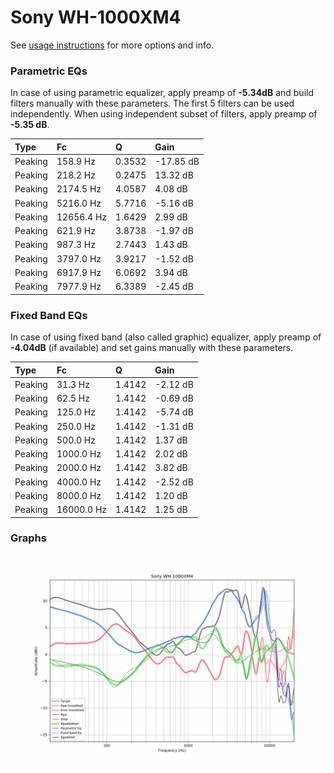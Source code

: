 # Sony WH-1000XM4
See [usage instructions](https://github.com/jaakkopasanen/AutoEq#usage) for more options and info.

### Parametric EQs
In case of using parametric equalizer, apply preamp of **-5.34dB** and build filters manually
with these parameters. The first 5 filters can be used independently.
When using independent subset of filters, apply preamp of **-5.35 dB**.

| Type    | Fc         |      Q | Gain      |
|:--------|:-----------|:-------|:----------|
| Peaking | 158.9 Hz   | 0.3532 | -17.85 dB |
| Peaking | 218.2 Hz   | 0.2475 | 13.32 dB  |
| Peaking | 2174.5 Hz  | 4.0587 | 4.08 dB   |
| Peaking | 5216.0 Hz  | 5.7716 | -5.16 dB  |
| Peaking | 12656.4 Hz | 1.6429 | 2.99 dB   |
| Peaking | 621.9 Hz   | 3.8738 | -1.97 dB  |
| Peaking | 987.3 Hz   | 2.7443 | 1.43 dB   |
| Peaking | 3797.0 Hz  | 3.9217 | -1.52 dB  |
| Peaking | 6917.9 Hz  | 6.0692 | 3.94 dB   |
| Peaking | 7977.9 Hz  | 6.3389 | -2.45 dB  |

### Fixed Band EQs
In case of using fixed band (also called graphic) equalizer, apply preamp of **-4.04dB**
(if available) and set gains manually with these parameters.

| Type    | Fc         |      Q | Gain     |
|:--------|:-----------|:-------|:---------|
| Peaking | 31.3 Hz    | 1.4142 | -2.12 dB |
| Peaking | 62.5 Hz    | 1.4142 | -0.69 dB |
| Peaking | 125.0 Hz   | 1.4142 | -5.74 dB |
| Peaking | 250.0 Hz   | 1.4142 | -1.31 dB |
| Peaking | 500.0 Hz   | 1.4142 | 1.37 dB  |
| Peaking | 1000.0 Hz  | 1.4142 | 2.02 dB  |
| Peaking | 2000.0 Hz  | 1.4142 | 3.82 dB  |
| Peaking | 4000.0 Hz  | 1.4142 | -2.52 dB |
| Peaking | 8000.0 Hz  | 1.4142 | 1.20 dB  |
| Peaking | 16000.0 Hz | 1.4142 | 1.25 dB  |

### Graphs
![](./Sony%20WH-1000XM4.png)